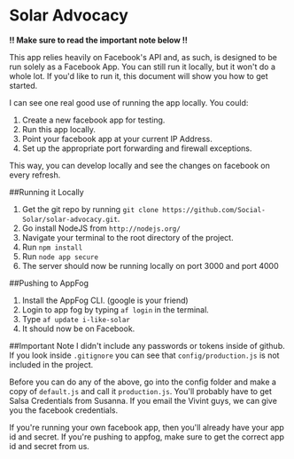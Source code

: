 Solar Advocacy
==============
**!! Make sure to read the important note below !!**

This app relies heavily on Facebook's API and, as such, is designed to be run solely as a Facebook App. You can still run it locally, but it won't do a whole lot. If you'd like to run it, this document will show you how to get started.

I can see one real good use of running the app locally. You could:

1. Create a new facebook app for testing.
2. Run this app locally.
3. Point your facebook app at your current IP Address.
4. Set up the appropriate port forwarding and firewall exceptions.

This way, you can develop locally and see the changes on facebook on every refresh.

##Running it Locally
1. Get the git repo by running `git clone https://github.com/Social-Solar/solar-advocacy.git`.
2. Go install NodeJS from `http://nodejs.org/`
3. Navigate your terminal to the root directory of the project.
4. Run `npm install`
5. Run `node app secure`
6. The server should now be running locally on port 3000 and port 4000

##Pushing to AppFog
1. Install the AppFog CLI. (google is your friend)
2. Login to app fog by typing `af login` in the terminal.
3. Type `af update i-like-solar`
4. It should now be on Facebook.

##Important Note
I didn't include any passwords or tokens inside of github. If you look inside `.gitignore` you can see that `config/production.js` is not included in the project.

Before you can do any of the above, go into the config folder and make a copy of `default.js` and call it `production.js`. You'll probably have to get Salsa Credentials from Susanna. If you email the Vivint guys, we can give you the facebook credentials.

If you're running your own facebook app, then you'll already have your app id and secret. If you're pushing to appfog, make sure to get the correct app id and secret from us.
